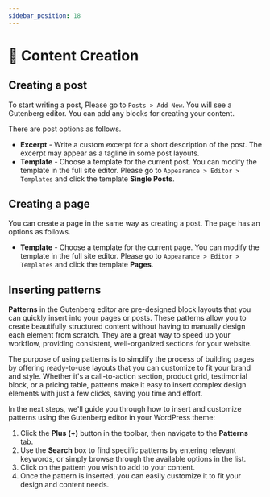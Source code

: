 ```yaml
---
sidebar_position: 18
---
```

# 🐸 Content Creation

## Creating a post

To start writing a post, Please go to `Posts > Add New`. You will see a Gutenberg editor. You can add any blocks for creating your content.

There are post options as follows.

- **Excerpt** - Write a custom excerpt for a short description of the post. The excerpt may appear as a tagline in some post layouts.
- **Template** - Choose a template for the current post. You can modify the template in the full site editor. Please go to `Appearance > Editor > Templates` and click  the template **Single Posts**.

## Creating a page

You can create a page in the same way as creating a post. The page has an options as follows.

- **Template** - Choose a template for the current page. You can modify the template in the full site editor. Please go to `Appearance > Editor > Templates` and click the template **Pages**.

## Inserting patterns

**Patterns** in the Gutenberg editor are pre-designed block layouts that you can quickly insert into your pages or posts. These patterns allow you to create beautifully structured content without having to manually design each element from scratch. They are a great way to speed up your workflow, providing consistent, well-organized sections for your website.

The purpose of using patterns is to simplify the process of building pages by offering ready-to-use layouts that you can customize to fit your brand and style. Whether it's a call-to-action section, product grid, testimonial block, or a pricing table, patterns make it easy to insert complex design elements with just a few clicks, saving you time and effort.

In the next steps, we'll guide you through how to insert and customize patterns using the Gutenberg editor in your WordPress theme:

1. Click the **Plus (+)** button in the toolbar, then navigate to the **Patterns** tab.
2. Use the **Search** box to find specific patterns by entering relevant keywords, or simply browse through the available options in the list.
3. Click on the pattern you wish to add to your content.
4. Once the pattern is inserted, you can easily customize it to fit your design and content needs.
